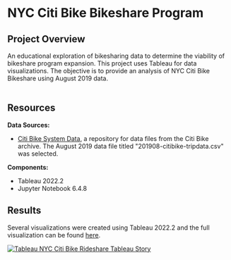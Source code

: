 # NYC Citi Bike Bikeshare Program

## Project Overview
An educational exploration of bikesharing data to determine the viability of bikeshare program expansion. This project uses Tableau for data visualizations. The objective is to provide an analysis of NYC Citi Bike Bikeshare using August 2019 data. 
<br><br>


## Resources

<b>Data Sources:</b><br>
- <a href="https://ride.citibikenyc.com/system-data">Citi Bike System Data</a>, a repository for data files from the Citi Bike archive. The August 2019 data file titled "201908-citibike-tripdata.csv" was selected.<br>

<b>Components:</b><br>
- Tableau 2022.2<br>
- Jupyter Notebook 6.4.8<br>

## Results
Several visualizations were created using Tableau 2022.2 and the full visualization can be found <a href="https://public.tableau.com/views/NYCCitiBikeRideShareOverviewAugust2019/NYCCitiBikeOverview?:language=en-US&:display_count=n&:origin=viz_share_link">here</a>.

<a href="https://public.tableau.com/views/NYCCitiBikeRideShareOverviewAugust2019/NYCCitiBikeOverview?:language=en-US&:display_count=n&:origin=viz_share_link">
         <img alt="Tableau NYC Citi Bike Rideshare Tableau Story" src="https://user-images.githubusercontent.com/105830645/187162612-b3162f0a-8fb9-4d8e-a236-5c07d6b84fc9.png"></a>

